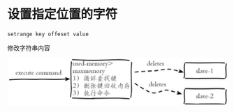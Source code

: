 # 设置指定位置的字符

```text
setrange key offeset value
```

修改字符串内容

![](../../.gitbook/assets/image%20%2894%29.png)

